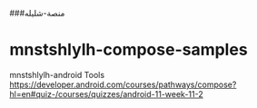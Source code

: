 ###منصة-شليله 
# mnstshlylh-compose-samples
mnstshlylh-android Tools 
https://developer.android.com/courses/pathways/compose?hl=en#quiz-/courses/quizzes/android-11-week-11-2
